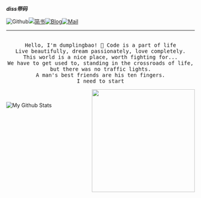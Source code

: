 <i><b>diss带码</b></i>

![Github](https://img.shields.io/github/followers/dumplingbao?label=Github&style=social)[![简书](https://img.shields.io/badge/简书-diss带码-blue)](https://www.jianshu.com/u/9877ae06aeaa)[![Blog](https://img.shields.io/badge/Blog-diss带码-blue)](https://dumplingbao.github.io/)[![Mail](https://img.shields.io/badge/-bmm_java@163.com-gray?style=flat-square&logo=gmail&logoColor=red&link=)](mailto:bmm_java@163.com)

<hr>
<p align="center">
  <br>
  <samp>
    Hello, I'm dumplingbao! 👋
    Code is a part of life<br>
    Live beautifully, dream passionately, love completely. <br>
    This world is a nice place, worth fighting for... <br>
    We have to get used to, standing in the crossroads of life, but there was no traffic lights. <br>
    A man's best friends are his ten fingers. <br>
    I need to start <br>
  </samp>
</p>



<a href="https://samujjwaal.tech/"><img src="https://github.com/samujjwaal/samujjwaal/raw/master/etc/coffee.png" align="right" height="275" /></a>


<br><br>
![My Github Stats](https://github-readme-stats.vercel.app/api?username=dumplingbao&show_icons=true&title_color=fff&icon_color=79ff97&text_color=9f9f9f&bg_color=151515)

